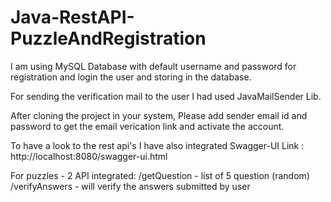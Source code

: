 # Java-RestAPI-PuzzleAndRegistration

I am using MySQL Database with default username and password for registration and login the user and storing in the database.

For sending the verification mail to the user I had used JavaMailSender Lib.

After cloning the project in your system, Please add sender email id and password to get the email verication link and activate the account.

To have a look to the rest api's I have also integrated Swagger-UI
Link : http://localhost:8080/swagger-ui.html

For puzzles - 2 API integrated:
/getQuestion - list of 5 question (random)
/verifyAnswers - will verify the answers submitted by user

